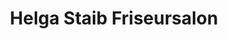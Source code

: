 ---
title: "Helga Staib Friseursalon"
url: /horb-am-neckar/helga-staib-friseursalon/
shop: Friseur
---